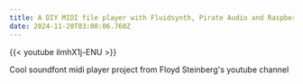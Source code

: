 ```yaml
---
title: A DIY MIDI file player with Fluidsynth, Pirate Audio and Raspberry PI Zero 2
date: 2024-11-20T03:00:06.760Z
---
```

{{< youtube ilmhX1j-ENU >}}

Cool soundfont midi player project from Floyd Steinberg's youtube channel